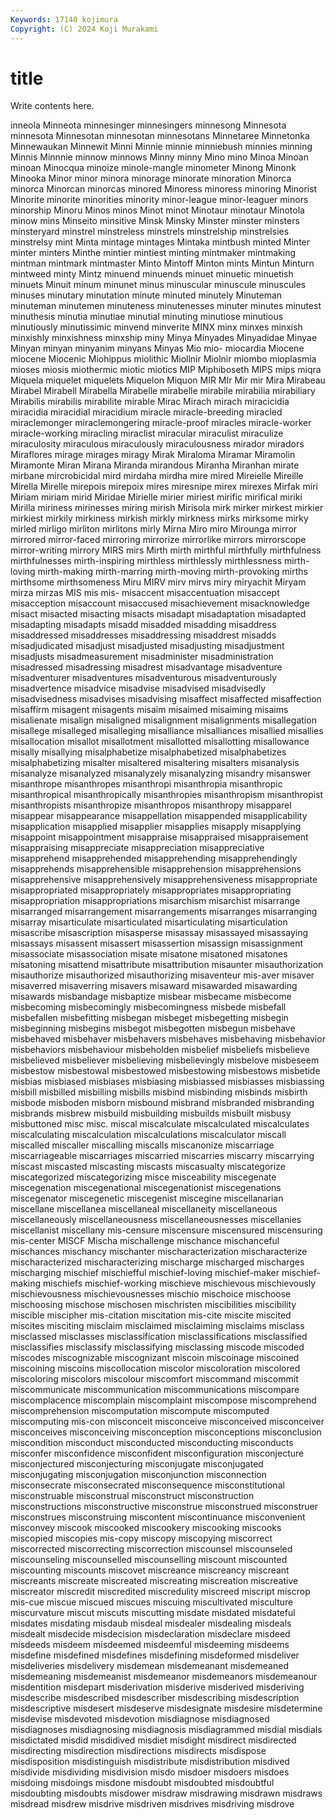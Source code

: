 ```yaml
---
Keywords: 17140 kojimura
Copyright: (C) 2024 Koji Murakami
---
```


# title

Write contents here.



inneola Minneota minnesinger
minnesingers minnesong Minnesota minnesota Minnesotan minnesotan minnesotans Minnetaree Minnetonka Minnewaukan
Minnewit Minni Minnie minnie minniebush minnies minning Minnis Minnnie minnow
minnows Minny minny Mino mino Minoa Minoan minoan Minocqua minoize
minole-mangle minometer Minong Minonk Minooka Minor minor minora minorage minorate
minoration Minorca minorca Minorcan minorcas minored Minoress minoress minoring Minorist
Minorite minorite minorities minority minor-league minor-leaguer minors minorship Minoru Minos
minos Minot minot Minotaur minotaur Minotola minow mins Minseito minsitive
Minsk Minsky Minster minster minsters minsteryard minstrel minstreless minstrels minstrelship
minstrelsies minstrelsy mint Minta mintage mintages Mintaka mintbush minted Minter
minter minters Minthe mintier mintiest minting mintmaker mintmaking mintman mintmark
mintmaster Minto Mintoff Minton mints Mintun Minturn mintweed minty Mintz
minuend minuends minuet minuetic minuetish minuets Minuit minum minunet minus
minuscular minuscule minuscules minuses minutary minutation minute minuted minutely Minuteman
minuteman minutemen minuteness minutenesses minuter minutes minutest minuthesis minutia minutiae
minutial minuting minutiose minutious minutiously minutissimic minvend minverite MINX minx
minxes minxish minxishly minxishness minxship miny Minya Minyades Minyadidae Minyae
Minyan minyan minyanim minyans Minyas Mio mio- miocardia Miocene miocene
Miocenic Miohippus miolithic Miollnir Miolnir miombo mioplasmia mioses miosis miothermic
miotic miotics MIP Miphiboseth MIPS mips miqra Miquela miquelet miquelets
Miquelon Miquon MIR MIr Mir mir Mira Mirabeau Mirabel Mirabell
Mirabella Mirabelle mirabelle mirabile mirabilia mirabiliary Mirabilis mirabilis mirabilite mirable
Mirac Mirach mirach miracicidia miracidia miracidial miracidium miracle miracle-breeding miracled
miraclemonger miraclemongering miracle-proof miracles miracle-worker miracle-working miracling miraclist miracular miraculist
miraculize miraculosity miraculous miraculously miraculousness mirador miradors Miraflores mirage mirages
miragy Mirak Miraloma Miramar Miramolin Miramonte Miran Mirana Miranda mirandous
Miranha Miranhan mirate mirbane mircrobicidal mird mirdaha mirdha mire mired
Mireielle Mireille Mirella Mirelle mirepois mirepoix mires miresnipe mirex mirexes
Mirfak miri Miriam miriam mirid Miridae Mirielle mirier miriest mirific
mirifical miriki Mirilla miriness mirinesses miring mirish Mirisola mirk mirker
mirkest mirkier mirkiest mirkily mirkiness mirkish mirkly mirkness mirks mirksome
mirky mirled mirligo mirliton mirlitons mirly Mirna Miro miro Mirounga
mirror mirrored mirror-faced mirroring mirrorize mirrorlike mirrors mirrorscope mirror-writing mirrory
MIRS mirs Mirth mirth mirthful mirthfully mirthfulness mirthfulnesses mirth-inspiring mirthless
mirthlessly mirthlessness mirth-loving mirth-making mirth-marring mirth-moving mirth-provoking mirths mirthsome mirthsomeness
Miru MIRV mirv mirvs miry miryachit Miryam mirza mirzas MIS
mis mis- misaccent misaccentuation misaccept misacception misaccount misaccused misachievement misacknowledge
misact misacted misacting misacts misadapt misadaptation misadapted misadapting misadapts misadd
misadded misadding misaddress misaddressed misaddresses misaddressing misaddrest misadds misadjudicated misadjust
misadjusted misadjusting misadjustment misadjusts misadmeasurement misadminister misadministration misadressed misadressing misadrest
misadvantage misadventure misadventurer misadventures misadventurous misadventurously misadvertence misadvice misadvise misadvised
misadvisedly misadvisedness misadvises misadvising misaffect misaffected misaffection misaffirm misagent misagents
misaim misaimed misaiming misaims misalienate misalign misaligned misalignment misalignments misallegation
misallege misalleged misalleging misalliance misalliances misallied misallies misallocation misallot misallotment
misallotted misallotting misallowance misally misallying misalphabetize misalphabetized misalphabetizes misalphabetizing misalter
misaltered misaltering misalters misanalysis misanalyze misanalyzed misanalyzely misanalyzing misandry misanswer
misanthrope misanthropes misanthropi misanthropia misanthropic misanthropical misanthropically misanthropies misanthropism misanthropist
misanthropists misanthropize misanthropos misanthropy misapparel misappear misappearance misappellation misappended misapplicability
misapplication misapplied misapplier misapplies misapply misapplying misappoint misappointment misappraise misappraised
misappraisement misappraising misappreciate misappreciation misappreciative misapprehend misapprehended misapprehending misapprehendingly misapprehends
misapprehensible misapprehension misapprehensions misapprehensive misapprehensively misapprehensiveness misappropriate misappropriated misappropriately misappropriates
misappropriating misappropriation misappropriations misarchism misarchist misarrange misarranged misarrangement misarrangements misarranges
misarranging misarray misarticulate misarticulated misarticulating misarticulation misascribe misascription misasperse misassay
misassayed misassaying misassays misassent misassert misassertion misassign misassignment misassociate misassociation
misate misatone misatoned misatones misatoning misattend misattribute misattribution misaunter misauthorization
misauthorize misauthorized misauthorizing misaventeur mis-aver misaver misaverred misaverring misavers misaward
misawarded misawarding misawards misbandage misbaptize misbear misbecame misbecome misbecoming misbecomingly
misbecomingness misbede misbefall misbefallen misbefitting misbegan misbeget misbegetting misbegin misbeginning
misbegins misbegot misbegotten misbegun misbehave misbehaved misbehaver misbehavers misbehaves misbehaving
misbehavior misbehaviors misbehaviour misbeholden misbelief misbeliefs misbelieve misbelieved misbeliever misbelieving
misbelievingly misbelove misbeseem misbestow misbestowal misbestowed misbestowing misbestows misbetide misbias
misbiased misbiases misbiasing misbiassed misbiasses misbiassing misbill misbilled misbilling misbills
misbind misbinding misbinds misbirth misbode misboden misborn misbound misbrand misbranded
misbranding misbrands misbrew misbuild misbuilding misbuilds misbuilt misbusy misbuttoned misc
misc. miscal miscalculate miscalculated miscalculates miscalculating miscalculation miscalculations miscalculator miscall
miscalled miscaller miscalling miscalls miscanonize miscarriage miscarriageable miscarriages miscarried miscarries
miscarry miscarrying miscast miscasted miscasting miscasts miscasualty miscategorize miscategorized miscategorizing
misce misceability miscegenate miscegenation miscegenational miscegenationist miscegenations miscegenator miscegenetic miscegenist
miscegine miscellanarian miscellane miscellanea miscellaneal miscellaneity miscellaneous miscellaneously miscellaneousness miscellaneousnesses
miscellanies miscellanist miscellany mis-censure miscensure miscensured miscensuring mis-center MISCF Mischa
mischallenge mischance mischanceful mischances mischancy mischanter mischaracterization mischaracterize mischaracterized mischaracterizing
mischarge mischarged mischarges mischarging mischief mischiefful mischief-loving mischief-maker mischief-making mischiefs
mischief-working mischieve mischievous mischievously mischievousness mischievousnesses mischio mischoice mischoose mischoosing
mischose mischosen mischristen miscibilities miscibility miscible miscipher mis-citation miscitation mis-cite
miscite miscited miscites misciting misclaim misclaimed misclaiming misclaims misclass misclassed
misclasses misclassification misclassifications misclassified misclassifies misclassify misclassifying misclassing miscode miscoded
miscodes miscognizable miscognizant miscoin miscoinage miscoined miscoining miscoins miscollocation miscolor
miscoloration miscolored miscoloring miscolors miscolour miscomfort miscommand miscommit miscommunicate miscommunication
miscommunications miscompare miscomplacence miscomplain miscomplaint miscompose miscomprehend miscomprehension miscomputation miscompute
miscomputed miscomputing mis-con misconceit misconceive misconceived misconceiver misconceives misconceiving misconception
misconceptions misconclusion miscondition misconduct misconducted misconducting misconducts misconfer misconfidence misconfident
misconfiguration misconjecture misconjectured misconjecturing misconjugate misconjugated misconjugating misconjugation misconjunction misconnection
misconsecrate misconsecrated misconsequence misconstitutional misconstruable misconstrual misconstruct misconstruction misconstructions misconstructive
misconstrue misconstrued misconstruer misconstrues misconstruing miscontent miscontinuance misconvenient misconvey miscook
miscooked miscookery miscooking miscooks miscopied miscopies mis-copy miscopy miscopying miscorrect
miscorrected miscorrecting miscorrection miscounsel miscounseled miscounseling miscounselled miscounselling miscount miscounted
miscounting miscounts miscovet miscreance miscreancy miscreant miscreants miscreate miscreated miscreating
miscreation miscreative miscreator miscredit miscredited miscredulity miscreed miscript miscrop mis-cue
miscue miscued miscues miscuing miscultivated misculture miscurvature miscut miscuts miscutting
misdate misdated misdateful misdates misdating misdaub misdeal misdealer misdealing misdeals
misdealt misdecide misdecision misdeclaration misdeclare misdeed misdeeds misdeem misdeemed misdeemful
misdeeming misdeems misdefine misdefined misdefines misdefining misdeformed misdeliver misdeliveries misdelivery
misdemean misdemeanant misdemeaned misdemeaning misdemeanist misdemeanor misdemeanors misdemeanour misdentition misdepart
misderivation misderive misderived misderiving misdescribe misdescribed misdescriber misdescribing misdescription misdescriptive
misdesert misdeserve misdesignate misdesire misdetermine misdevise misdevoted misdevotion misdiagnose misdiagnosed
misdiagnoses misdiagnosing misdiagnosis misdiagrammed misdial misdials misdictated misdid misdidived misdiet
misdight misdirect misdirected misdirecting misdirection misdirections misdirects misdispose misdisposition misdistinguish
misdistribute misdistribution misdived misdivide misdividing misdivision misdo misdoer misdoers misdoes
misdoing misdoings misdone misdoubt misdoubted misdoubtful misdoubting misdoubts misdower misdraw
misdrawing misdrawn misdraws misdread misdrew misdrive misdriven misdrives misdriving misdrove
